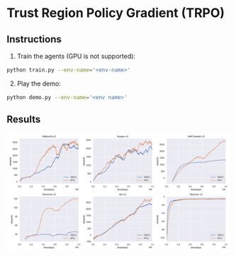 # Trust Region Policy Gradient (TRPO)
## Instructions
1. Train the agents (GPU is not supported):
```bash
python train.py --env-name='<env-name>'
```
2. Play the demo:
```bash
python demo.py --env-name='<env name>'
```
## Results
![](../figures/04_trpo.png)
